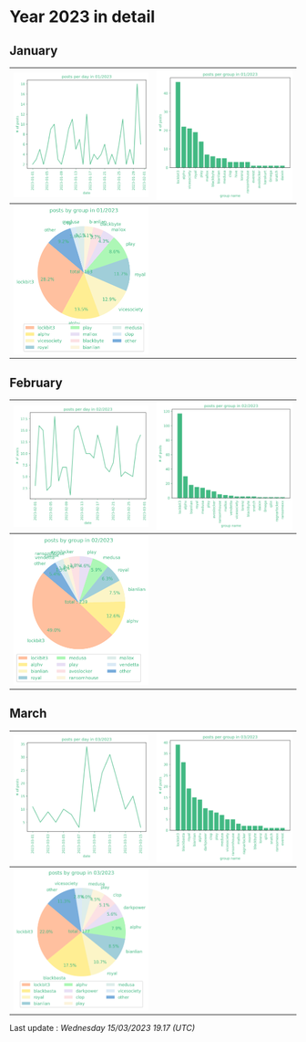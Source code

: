 # Year 2023 in detail


## January

| ![](graphs/postsbyday202301.png) | ![](graphs/postsbygroup202301.png) |
|---|---|
| ![](graphs/grouppie202301.png) | | 

## February

| ![](graphs/postsbyday202302.png) | ![](graphs/postsbygroup202302.png) |
|---|---|
| ![](graphs/grouppie202302.png) | | 

## March

| ![](graphs/postsbyday202303.png) | ![](graphs/postsbygroup202303.png) |
|---|---|
| ![](graphs/grouppie202303.png) | | 

Last update : _Wednesday 15/03/2023 19.17 (UTC)_
